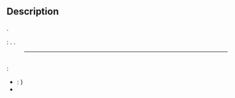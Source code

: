 # 

## Description

.

 : . .

> ****
>
> 

##  

 : 

-   : )
-  [](https://jeedom.github.io/plugin-phonemarket/es_ES/)

